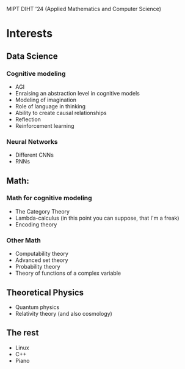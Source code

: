  MIPT DIHT '24 (Applied Mathematics and Computer Science)
 
# Interests
## Data Science
### Cognitive modeling
- AGI
- Enraising an abstraction level in cognitive models
- Modeling of imagination
- Role of language in thinking
- Ability to create causal relationships
- Reflection
- Reinforcement learning

### Neural Networks
- Different CNNs
- RNNs

## Math:
### Math for cognitive modeling
- The Category Theory
- Lambda-calculus (in this point you can suppose, that I'm a freak)
- Encoding theory

### Other Math
- Сomputability theory
- Advanced set theory 
- Probability theory
- Theory of functions of a complex variable

## Theoretical Physics
- Quantum physics
- Relativity theory (and also cosmology)

## The rest
- Linux
- C++
- Piano
